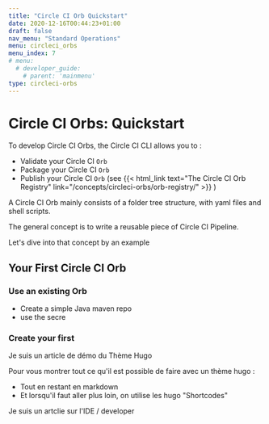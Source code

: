 ```yaml
---
title: "Circle CI Orb Quickstart"
date: 2020-12-16T00:44:23+01:00
draft: false
nav_menu: "Standard Operations"
menu: circleci_orbs
menu_index: 7
# menu:
  # developer_guide:
    # parent: 'mainmenu'
type: circleci-orbs
---
```


# Circle CI Orbs: Quickstart

To develop Circle CI Orbs, the Circle CI CLI allows you to :
* Validate your Circle CI `Orb`
* Package your Circle CI `Orb`
* Publish your Circle CI `Orb` (see {{< html_link text="The Circle CI Orb Registry" link="/concepts/circleci-orbs/orb-registry/" >}} )

A Circle CI Orb mainly consists of a folder tree structure, with yaml files and shell scripts.

The general concept is to write a reusable piece of Circle CI Pipeline.

Let's dive into that concept by an example


## Your First Circle CI Orb

### Use an existing Orb

* Create a simple Java maven repo
* use the secre

### Create your first


Je suis un article de démo du Thème Hugo

Pour vous montrer tout ce qu'il est possible de faire avec un thème hugo :

* Tout en restant en markdown
* Et lorsqu'il faut aller plus loin, on utilise les hugo "Shortcodes"

Je suis un artclie sur l'IDE / developer

